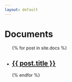 ```yaml
---
layout: default
---
```


<div class="doc-sidebar">

  <h1 class="doc-heading">Documents</h1>

  <ul class="doc-list">
    {% for post in site.docs %}
      <li>
        <h2>
          <a class="doc-link" href="{{ post.url | prepend: site.baseurl }}">{{ post.title }}</a>
        </h2>
      </li>
    {% endfor %}
  </ul>

</div>
